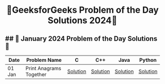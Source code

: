 <h1 align = 'center'>🚀GeeksforGeeks Problem of the Day Solutions 2024🧠</h1>


<h2> ## 📅 January 2024 Problem of the Day Solutions 📅</h2>

<div align = 'center'>

| Date    | Problem Name              | C        | C++      | Java     | Python   |
|---------|---------------------------|----------|----------|----------|----------|
| 01 Jan  | Print Anagrams Together  | [Solution](#) | [Solution](#) | [Solution](#) | [Solution](#) |

</div>